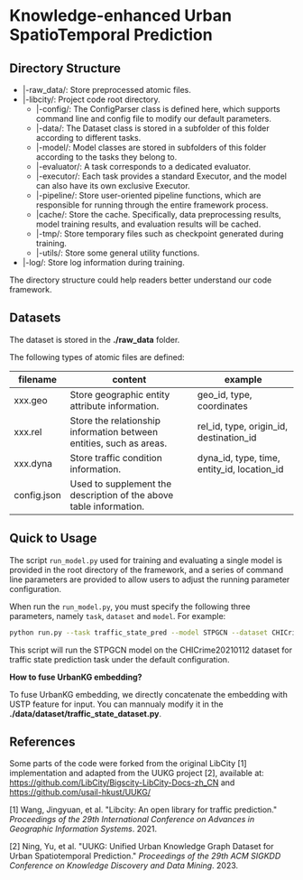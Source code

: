 #  Knowledge-enhanced Urban SpatioTemporal Prediction 

## Directory Structure

- |-raw_data/:    Store preprocessed atomic files.
- |-libcity/:    Project code root directory.
  - |-config/:   The ConfigParser class is defined here, which supports command line and config file to modify our default parameters. 
  - |-data/:   The Dataset class is stored in a subfolder of this folder according to different tasks. 
  - |-model/:    Model classes are stored in subfolders of this folder according to the tasks they belong to. 
  - |-evaluator/:    A task corresponds to a dedicated evaluator.
  - |-executor/:    Each task provides a standard Executor, and the model can also have its own exclusive Executor.
  - |-pipeline/:     Store user-oriented pipeline functions, which are responsible for running through the entire framework process.
  - |cache/:    Store the cache. Specifically, data preprocessing results, model training results, and evaluation results will be cached.
  - |-tmp/:    Store temporary files such as checkpoint generated during training.
  - |-utils/:    Store some general utility functions.
- |-log/:    Store log information during training.

The directory structure could help readers better understand our code framework.


## Datasets

The dataset is stored in the **./raw_data** folder.

The following types of atomic files are defined:

| filename    | content                                  | example                                  |
| ----------- | ---------------------------------------- | ---------------------------------------- |
| xxx.geo     | Store geographic entity attribute information. | geo_id, type, coordinates                |
| xxx.rel     | Store the relationship information between entities, such as areas. | rel_id, type, origin_id, destination_id  |
| xxx.dyna    | Store traffic condition information.     | dyna_id, type, time, entity_id, location_id |
| config.json | Used to supplement the description of the above table information. |                                          |

## Quick to Usage

The script `run_model.py` used for training and evaluating a single model is provided in the root directory of the framework, and a series of command line parameters are provided to allow users to adjust the running parameter configuration.

When run the `run_model.py`, you must specify the following three parameters, namely `task`, `dataset` and `model`. For example:

```bash
python run.py --task traffic_state_pred --model STPGCN --dataset CHICrime20210112
```

This script will run the STPGCN model on the CHICrime20210112 dataset for traffic state prediction task under the default configuration.

**How to fuse UrbanKG embedding?**

To fuse UrbanKG embedding, we directly concatenate the embedding with USTP feature for input. You can mannualy modify it in the **./data/dataset/traffic_state_dataset.py**.

## References

Some parts of the code were forked from the original LibCity [1] implementation and adapted from the UUKG project [2], available at: https://github.com/LibCity/Bigscity-LibCity-Docs-zh_CN and https://github.com/usail-hkust/UUKG/

[1] Wang, Jingyuan, et al. "Libcity: An open library for traffic prediction." *Proceedings of the 29th International Conference on Advances in Geographic Information Systems*. 2021.

[2] Ning, Yu, et al. "UUKG: Unified Urban Knowledge Graph Dataset for Urban Spatiotemporal Prediction." *Proceedings of the 29th ACM SIGKDD Conference on Knowledge Discovery and Data Mining*. 2023.
